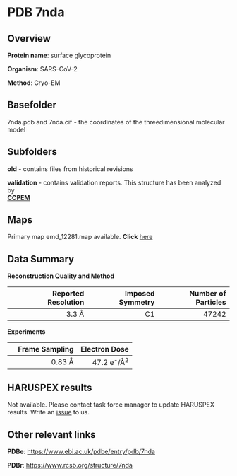 # PDB 7nda

## Overview

**Protein name**: surface glycoprotein

**Organism**: SARS-CoV-2

**Method**: Cryo-EM



## Basefolder

7nda.pdb and 7nda.cif - the coordinates of the threedimensional molecular model

## Subfolders



**old** - contains files from historical revisions

**validation** - contains validation reports. This structure has been analyzed by <br>     [**CCPEM**](https://github.com/thorn-lab/coronavirus_structural_task_force/tree/master/pdb/surface_glycoprotein/SARS-CoV-2/7nda/validation/ccpem-validation)



## Maps

Primary map emd_12281.map available. **Click** [here](http://ftp.wwpdb.org/pub/emdb/structures/EMD-12281/map/) 

## Data Summary
**Reconstruction Quality and Method**

|   | Reported Resolution | Imposed Symmetry | Number of Particles |
|---|-------------:|----------------:|--------------:|
|   |3.3 Å|C1|47242|

**Experiments**

|   | Frame Sampling | Electron Dose |
|---|-------------:|----------------:|
|   |0.83 Å|47.2 e<sup>-</sup>/Å<sup>2</sup>|

## HARUSPEX results

Not available. Please contact task force manager to update HARUSPEX results. Write an [issue](https://github.com/thorn-lab/coronavirus_structural_task_force/issues) to us.

## Other relevant links 
**PDBe**:  https://www.ebi.ac.uk/pdbe/entry/pdb/7nda
 
**PDBr**: https://www.rcsb.org/structure/7nda 
